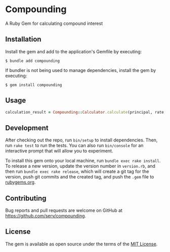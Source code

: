 # Compounding


A Ruby Gem for calculating compound interest


## Installation

Install the gem and add to the application's Gemfile by executing:

    $ bundle add compounding

If bundler is not being used to manage dependencies, install the gem by executing:

    $ gem install compounding

## Usage

```ruby
calculation_result = Compounding::Calculator.calculate(principal, rate, time, compounding_frequency)
```

## Development

After checking out the repo, run `bin/setup` to install dependencies. Then, run `rake test` to run the tests. You can also run `bin/console` for an interactive prompt that will allow you to experiment.

To install this gem onto your local machine, run `bundle exec rake install`. To release a new version, update the version number in `version.rb`, and then run `bundle exec rake release`, which will create a git tag for the version, push git commits and the created tag, and push the `.gem` file to [rubygems.org](https://rubygems.org).

## Contributing

Bug reports and pull requests are welcome on GitHub at https://github.com/serv/compounding.

## License

The gem is available as open source under the terms of the [MIT License](https://opensource.org/licenses/MIT).
